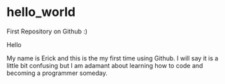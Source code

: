 # hello_world
First Repository on Github :)

Hello

My name is Erick and this is the my first time using Github. I will say it is a little bit confusing but I am adamant about learning how to code and becoming a programmer someday.
